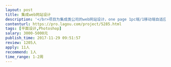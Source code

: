 ```yaml
---                
layout: post       
title: 集成web网站设计           
description: '</br>项目为集成类公司的web网站设计，one page 1pc端/1移动端自适应界面设计</br>1 网站风格需要符合公司性质</br>2 设计师具有良好的审美，认真负责</br>'     
contenturl: https://pro.lagou.com/project/5285.html      
tags: [平面设计,Photoshop]            
salary: 3000-5000元          
publish_time: 2017-11-29 09:51:57         
review: 1205人                   
apply: 11人                   
recommend: 1人                   
time_range: 1-2周              
---                 
```

